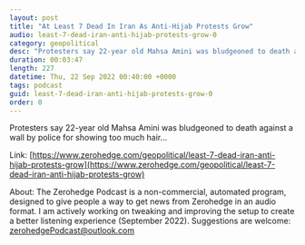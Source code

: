 ```yaml
---
layout: post
title: "At Least 7 Dead In Iran As Anti-Hijab Protests Grow"
audio: least-7-dead-iran-anti-hijab-protests-grow-0
category: geopolitical
desc: "Protesters say 22-year old Mahsa Amini was bludgeoned to death against a wall by police for showing too much hair..."
duration: 00:03:47
length: 227
datetime: Thu, 22 Sep 2022 00:40:00 +0000
tags: podcast
guid: least-7-dead-iran-anti-hijab-protests-grow-0
order: 0
---
```

Protesters say 22-year old Mahsa Amini was bludgeoned to death against a wall by police for showing too much hair...

Link: [https://www.zerohedge.com/geopolitical/least-7-dead-iran-anti-hijab-protests-grow](https://www.zerohedge.com/geopolitical/least-7-dead-iran-anti-hijab-protests-grow)

About: The Zerohedge Podcast is a non-commercial, automated program, designed to give people a way to get news from Zerohedge in an audio format.  I am actively working on tweaking and improving the setup to create a better listening experience (September 2022).  Suggestions are welcome: [zerohedgePodcast@outlook.com](mailto:zerohedgePodcast@outlook.com)